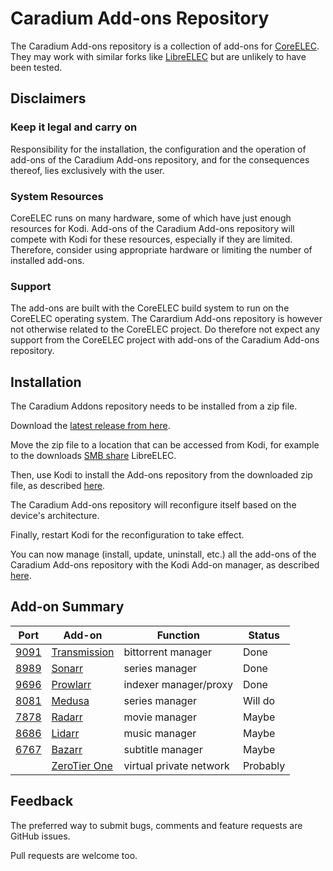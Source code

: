 # Caradium Add-ons Repository

The Caradium Add-ons repository is a collection of add-ons for [CoreELEC](https://coreelec.org/). They may work with similar forks like [LibreELEC](https://libreelec.tv/) but are unlikely to have been tested.

## Disclaimers

### Keep it legal and carry on

Responsibility for the installation, the configuration and the operation of add-ons of the Caradium Add-ons repository, and for the consequences thereof, lies exclusively with the user.

### System Resources

CoreELEC runs on many hardware, some of which have just enough resources for Kodi. Add-ons of the Caradium Add-ons repository will compete with Kodi for these resources, especially if they are limited. Therefore, consider using appropriate hardware or limiting the number of installed add-ons.

### Support

The add-ons are built with the CoreELEC build system to run on the CoreELEC operating system. The Carardium Add-ons repository is however not otherwise related to the CoreELEC project. Do therefore not expect any support from the CoreELEC project with add-ons of the Caradium Add-ons repository.

## Installation

The Caradium Addons repository needs to be installed from a zip file.

Download the [latest release from here](https://github.com/caradium/caradium/releases/latest/download/service.caradium.zip).

Move the zip file to a location that can be accessed from Kodi, for example to the downloads [SMB share](https://wiki.libreelec.tv/accessing_libreelec#tab__sambasmb) LibreELEC.

Then, use Kodi to install the Add-ons repository from the downloaded zip file, as described [here](https://kodi.wiki/view/Add-on_manager#How_to_install_from_a_ZIP_file).

The Caradium Add-ons repository will reconfigure itself based on the device's architecture.

Finally, restart Kodi for the reconfiguration to take effect.

You can now manage (install, update, uninstall, etc.) all the add-ons of the Caradium Add-ons repository with the Kodi Add-on manager, as described [here](https://kodi.wiki/view/Add-on_manager).


## Add-on Summary

| Port                                | Add-on                                            | Function                 | Status                   |
| ----------------------------------- | ------------------------------------------------- | ------------------------ | ------------------------ |
| [9091](http://coreelec.local:9091) | [Transmission](https://transmissionbt.com/)       | bittorrent manager       | Done                     |
| [8989](http://coreelec.local:8989) | [Sonarr](https://sonarr.tv/)                      | series manager           | Done                     |
| [9696](http://coreelec.local:9696) | [Prowlarr](https://prowlarr.com)                  | indexer manager/proxy    | Done                     |
| [8081](http://coreelec.local:8081) | [Medusa](https://github.com/pymedusa/Medusa)      | series manager           | Will do                  |
| [7878](http://coreelec.local:7878) | [Radarr](https://radarr.video/)                   | movie manager            | Maybe                    |
| [8686](http://coreelec.local:8686) | [Lidarr](https://lidarr.audio/)                   | music manager            | Maybe                    |
| [6767](http://coreelec.local:6767) | [Bazarr](https://github.com/morpheus65535/bazarr) | subtitle manager         | Maybe                    |
|                                    | [ZeroTier One](https://www.zerotier.com/)         | virtual private network  | Probably                 |

## Feedback

The preferred way to submit bugs, comments and feature requests are GitHub issues.

Pull requests are welcome too.
